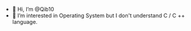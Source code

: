 - 👋 Hi, I’m @Qib10
- 👀 I’m interested in Operating System but I don't understand C / C ++ language.
